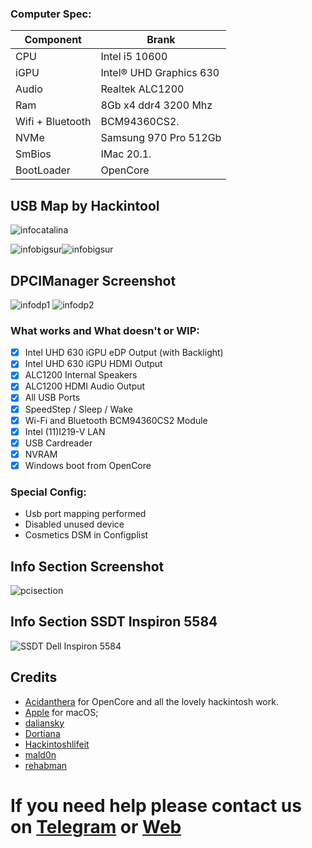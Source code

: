 ### Computer Spec:

| Component        | Brank                              |
| ---------------- | ---------------------------------- |
| CPU              | Intel i5 10600                     |
| iGPU             | Intel® UHD Graphics 630            |
| Audio            | Realtek ALC1200                    |
| Ram              | 8Gb x4 ddr4 3200 Mhz               |
| Wifi + Bluetooth | BCM94360CS2.                       |
| NVMe             | Samsung 970 Pro 512Gb              |
| SmBios           | IMac 20.1.                         |
| BootLoader       | OpenCore                           |

## USB Map by Hackintool

![infocatalina](./Screenshot/1.png)

![infobigsur](./Screenshot/2.png)![infobigsur](./Screenshot/3.png) 

## DPCIManager Screenshot

![infodp1](./Screenshot/4.png)
![infodp2](./Screenshot/5.png)

### What works and What doesn't or WIP:

- [x] Intel UHD 630 iGPU eDP Output (with Backlight)
- [x] Intel UHD 630 iGPU HDMI Output
- [x] ALC1200 Internal Speakers
- [x] ALC1200 HDMI Audio Output
- [x] All USB Ports 
- [x] SpeedStep / Sleep / Wake
- [x] Wi-Fi and Bluetooth BCM94360CS2 Module
- [x] Intel (11)I219-V LAN
- [x] USB Cardreader
- [x] NVRAM
- [x] Windows boot from OpenCore

### Special Config:

- Usb port mapping performed
- Disabled unused device
- Cosmetics DSM in Configplist

## Info Section Screenshot

![pcisection](./Screenshot/4.png)

## Info Section SSDT Inspiron 5584

![SSDT Dell Inspiron 5584](./Screenshot/5.png)

## Credits

- [Acidanthera](https://github.com/acidanthera) for OpenCore and all the lovely hackintosh work.
- [Apple](https://apple.com) for macOS;
- [daliansky](https://github.com/daliansky)
- [Dortiana](https://github.com/dortania)
- [Hackintoshlifeit](https://github.com/Hackintoshlifeit)
- [mald0n](https://github.com/MaLd0n)
- [rehabman](https://github.com/RehabMan)

# If you need help please contact us on [Telegram](https://t.me/HackintoshLife_it) or [Web](https://www.hackintoshlife.it/)
